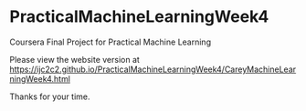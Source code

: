 # PracticalMachineLearningWeek4
Coursera Final Project for Practical Machine Learning

Please view the website version at https://ijc2c2.github.io/PracticalMachineLearningWeek4/CareyMachineLearningWeek4.html

Thanks for your time.
